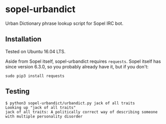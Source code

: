 # sopel-urbandict

Urban Dictionary phrase lookup script for Sopel IRC bot.

## Installation

Tested on Ubuntu 16.04 LTS.

Aside from Sopel itself, sopel-urbandict requires `requests`. Sopel itself has since version 6.3.0, so you probably already have it, but if you don't:

```
sudo pip3 install requests
```

## Testing

```
$ python3 sopel-urbandict/urbandict.py jack of all traits
Looking up "jack of all traits"
jack of all traits: A politically correct way of describing someone with multiple personality disorder
```
